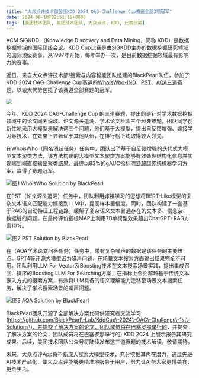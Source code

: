 ```yaml
---
title: "大众点评技术部包揽KDD 2024 OAG-Challenge Cup赛道全部3项冠军"
date: 2024-08-10T02:51:19+0000
tags: [美团技术团队, 美团技术团队, 大众点评, KDD, 比赛获奖]
---
```


ACM SIGKDD （Knowledge Discovery and Data Mining，简称 KDD）是数据挖掘领域的国际顶级会议。KDD Cup比赛是由SIGKDD主办的数据挖掘研究领域的国际顶级赛事，从1997年开始，每年举办一次，是目前数据挖掘领域最有影响力的赛事。


近日，来自大众点评技术部/搜索与内容智能团队组建的BlackPearl队伍，参加了KDD 2024 OAG\-Challenge Cup赛道的[WhoIsWho\-IND](https://www.biendata.xyz/competition/ind_kdd_2024/)、[PST](https://www.biendata.xyz/competition/pst_kdd_2024/)、[AQA](https://www.biendata.xyz/competition/aqa_kdd_2024/)三道赛题，以较大优势包揽了该赛道全部赛题的冠军。



![](https://p0.meituan.net/travelcube/ebb631e6ad044806ff7e167c3878cc94603739.png)



今年，KDD 2024 OAG\-Challenge Cup 的三道赛题，提出的是针对学术数据挖掘领域中的论文同名消歧、论文源头追溯、学术论文检索三个经典难题。团队同学创新性地采用大模型来解决这三个问题，他们基于大模型，提出自反馈增强、嫁接学习等技术，在效果上显著优于其他队伍，在排行榜上均取得较大领先。



在WhoisWho（同名消歧任务）任务中，团队出了基于自反馈增强的迭代式大模型文本聚类方法，该方法构建的大模型文本聚类方案能够有效处理结构化信息并实现端到端直接输出聚类结果。最终以83%的gAUC指标明显超越传统机器学习方案，赢得了赛题冠军。



![图1 WhoisWho  Solution by BlackPearl](https://p0.meituan.net/travelcube/f8dc212132d3c525e74c2f16e2c38090437996.png)



在PST（论文源头追溯）任务中，团队利用嫁接学习的思想将BERT\-Like模型的复杂文本语义匹配能力嫁接到LLM中，提高样本置信度。同时，团队构建了一套基于RAG的自动特征工程链路，缓解了复杂语义文本普通存在的文本多、信息杂、数据脏的问题。在最终评价指标MAP上利用7B单模型效果超出ChatGPT\+RAG方案10%。



![图2 PST  Solution by BlackPearl](https://p1.meituan.net/travelcube/04b1401688fc544b752b52f672c9dbb2248021.png)



在（AQA学术论文问答任务）任务中，带有复杂噪声的数据是该任务的主要难点。GPT4等开源大模型因为噪声问题，在场景文本搜索方面输出结果完全不可用。团队利用LLM For Vector及Boosting技术在文本搜索场景实践，提出集成召回、排序的Boosting LLM For Searching方案，在指标上全面超越基于传统文本嵌入方式的搜索方案，有效将LLM具备的语义理解能力迁移至场景文本搜索任务，解决了学术搜索场景的噪声问题。



![图3 AQA  Solution by BlackPearl](https://p0.meituan.net/travelcube/c8810ce65b3c30ec6fb686988252528e251099.png)



BlackPearl团队开源了全部解决方案代码供研究者交流学习\([https://github.com/BlackPearl\-Lab/KddCup\-2024\-OAG\-Challenge\-1st\-Solutions\)，并提交了解决方案的论文，团队成员将在巴塞罗那举行的](https://github.com/BlackPearl-Lab/KddCup-2024-OAG-Challenge-1st-Solutions)，并提交了解决方案的论文，团队成员将在巴塞罗那举行的) KDD 2024 上展示报告其研究成果。后续，美团技术团队公众号将陆续发布这三道赛题的技术解读，敬请期待。



未来，大众点评App将不断深入探索大模型技术，充分挖掘其内在潜力，通过先进AI技术产品化，使大众点评能够更精准地服务于用户，努力让AI帮大家更懂美食，更会生活。





